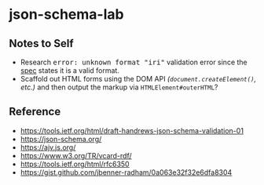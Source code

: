 # json-schema-lab

## Notes to Self
- Research <samp>error: unknown format "iri"</samp> validation error since the [spec](https://tools.ietf.org/html/draft-handrews-json-schema-validation-01#section-7.3.5) states it is a valid format.
- Scaffold out HTML forms using the DOM API _(`document.createElement()`, etc.)_ and then output the markup via `HTMLElement#outerHTML`?

## Reference
- https://tools.ietf.org/html/draft-handrews-json-schema-validation-01
- https://json-schema.org/
- https://ajv.js.org/
- https://www.w3.org/TR/vcard-rdf/
- https://tools.ietf.org/html/rfc6350
- https://gist.github.com/jbenner-radham/0a063e32f32e6dfa8304
